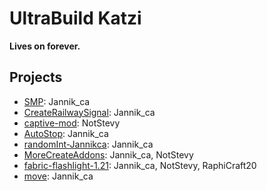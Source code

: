 # UltraBuild Katzi

**Lives on forever.**

## Projects
- [SMP](https://github.com/ultrabuild-katzi/SMP): Jannik_ca
- [CreateRailwaySignal](https://github.com/ultrabuild-katzi/CreateRailwaySignal): Jannik_ca
- [captive-mod](https://github.com/ultrabuild-katzi/captive-mod): NotStevy
- [AutoStop](https://github.com/ultrabuild-katzi/AutoStop): Jannik_ca
- [randomInt-Jannikca](https://github.com/ultrabuild-katzi/randomInt-Jannikca): Jannik_ca
- [MoreCreateAddons](https://github.com/ultrabuild-katzi/MoreCreateAddons): Jannik_ca, NotStevy
- [fabric-flashlight-1.21](https://github.com/ultrabuild-katzi/fabric-flashlight-1.21): Jannik_ca, NotStevy, RaphiCraft20
- [move](https://github.com/ultrabuild-katzi/move): Jannik_ca
